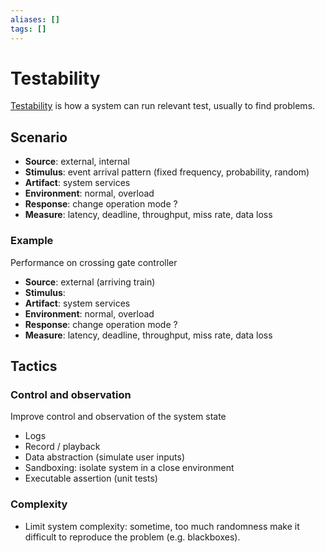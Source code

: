 ```yaml
---
aliases: []
tags: []
---
```


# Testability

[Testability](https://wikipedia.org/wiki/software_testability) is how a system can run relevant test, usually to find problems. 

## Scenario

- **Source**: external, internal
- **Stimulus**: event arrival pattern (fixed frequency, probability, random)
- **Artifact**: system services
- **Environment**: normal, overload
- **Response**: change operation mode ?
- **Measure**: latency, deadline, throughput, miss rate, data loss

### Example

Performance on crossing gate controller
- **Source**: external (arriving train)
- **Stimulus**: 
- **Artifact**: system services
- **Environment**: normal, overload
- **Response**: change operation mode ?
- **Measure**: latency, deadline, throughput, miss rate, data loss

## Tactics

### Control and observation

Improve control and observation of the system state

- Logs
- Record / playback
- Data abstraction (simulate user inputs)
- Sandboxing: isolate system in a close environment
- Executable assertion (unit tests)

### Complexity

- Limit system complexity: sometime, too much randomness make it difficult to reproduce the problem (e.g. blackboxes).